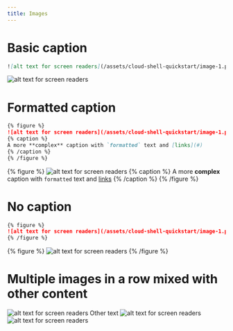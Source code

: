 ```yaml
---
title: Images
---
```


# Basic caption

```md
![alt text for screen readers](/assets/cloud-shell-quickstart/image-1.png 'Basic *caption* (no formatting allowed)')
```

![alt text for screen readers](/assets/cloud-shell-quickstart/image-1.png 'Basic *caption* (no formatting allowed)')

# Formatted caption

```md {% showHeader=false %}
{% figure %}
![alt text for screen readers](/assets/cloud-shell-quickstart/image-1.png)
{% caption %}
A more **complex** caption with `formatted` text and [links](#)
{% /caption %}
{% /figure %}
```

{% figure %}
![alt text for screen readers](/assets/cloud-shell-quickstart/image-1.png)
{% caption %}
A more **complex** caption with `formatted` text and [links](#)
{% /caption %}
{% /figure %}

# No caption

```md {% showHeader=false %}
{% figure %}
![alt text for screen readers](/assets/cloud-shell-quickstart/image-1.png)
{% /figure %}
```

{% figure %}
![alt text for screen readers](/assets/cloud-shell-quickstart/image-1.png)
{% /figure %}

# Multiple images in a row mixed with other content

![alt text for screen readers](/assets/cloud-shell-quickstart/image-1.png 'Basic *caption* (no formatting allowed)')
Other text
![alt text for screen readers](/assets/cloud-shell-quickstart/image-1.png 'Basic *caption* (no formatting allowed)')
![alt text for screen readers](/assets/cloud-shell-quickstart/image-1.png 'Basic *caption* (no formatting allowed)')
